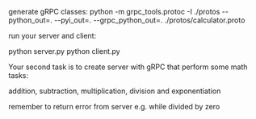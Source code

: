 generate gRPC classes:
python -m grpc_tools.protoc -I ./protos --python_out=. --pyi_out=. --grpc_python_out=. ./protos/calculator.proto

run your server and client:

python server.py
python client.py

Your second task is to create server with gRPC that perform some math tasks:

addition, subtraction, multiplication, division and exponentiation

remember to return error from server e.g. while divided by zero
